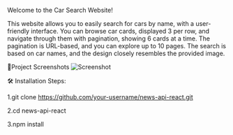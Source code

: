 Welcome to the Car Search Website!

This website allows you to easily search for cars by name, with a user-friendly interface. You can browse car cards, displayed 3 per row, and navigate through them with pagination, showing 6 cards at a time. The pagination is URL-based, and you can explore up to 10 pages. The search is based on car names, and the design closely resembles the provided image.

📸Project Screenshots
![Screenshot ](https://github.com/Irbaz-Patel/assignment-1/assets/125855032/81007909-96f0-40ce-a490-c67fda64a864)


🛠️ Installation Steps:

1.git clone https://github.com/your-username/news-api-react.git

2.cd news-api-react

3.npm install
